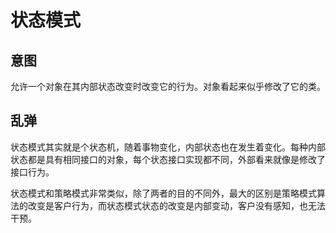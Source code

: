 # 状态模式

## 意图

允许一个对象在其内部状态改变时改变它的行为。对象看起来似乎修改了它的类。

## 乱弹

状态模式其实就是个状态机，随着事物变化，内部状态也在发生着变化。每种内部状态都是具有相同接口的对象，每个状态接口实现都不同，外部看来就像是修改了接口行为。

状态模式和策略模式非常类似，除了两者的目的不同外，最大的区别是策略模式算法的改变是客户行为，而状态模式状态的改变是内部变动，客户没有感知，也无法干预。






